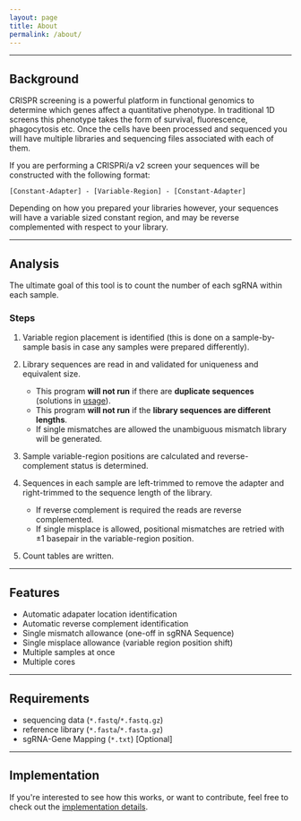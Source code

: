 ```yaml
---
layout: page
title: About
permalink: /about/
---
```


---
## Background
CRISPR screening is a powerful platform in functional genomics to determine which genes affect a quantitative phenotype.
In traditional 1D screens this phenotype takes the form of survival, fluorescence, phagocytosis etc.
Once the cells have been processed and sequenced you will have multiple libraries and sequencing files associated with each of them.

If you are performing a CRISPRi/a v2 screen your sequences will be constructed with the following format:

```
[Constant-Adapter] - [Variable-Region] - [Constant-Adapter]
```

Depending on how you prepared your libraries however, your sequences will have a variable sized constant region, and may be reverse complemented with respect to your library.

---

## Analysis
The ultimate goal of this tool is to count the number of each sgRNA within each sample.

### Steps
1. Variable region placement is identified (this is done on a sample-by-sample basis in case any samples were prepared differently).

2. Library sequences are read in and validated for uniqueness and equivalent size. 
    - This program __will not run__ if there are __duplicate sequences__ (solutions in [usage](usage.md)).
    - This program __will not run__ if the __library sequences are different lengths__.
    - If single mismatches are allowed the unambiguous mismatch library will be generated.

3. Sample variable-region positions are calculated and reverse-complement status is determined.

4. Sequences in each sample are left-trimmed to remove the adapter and right-trimmed to the sequence length of the library.
    - If reverse complement is required the reads are reverse complemented.
    - If single misplace is allowed, positional mismatches are retried with ±1 basepair in the variable-region position.

5. Count tables are written.

---

## Features
- Automatic adapater location identification
- Automatic reverse complement identification
- Single mismatch allowance (one-off in sgRNA Sequence)
- Single misplace allowance (variable region position shift)
- Multiple samples at once
- Multiple cores

---

## Requirements
- sequencing data (`*.fastq`/`*.fastq.gz`)
- reference library (`*.fasta`/`*.fasta.gz`)
- sgRNA-Gene Mapping (`*.txt`) [Optional]

---

## Implementation
If you're interested to see how this works, or want to contribute, feel free to check out the [implementation details](implementation.md).
